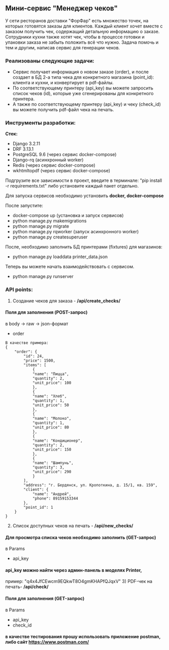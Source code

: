 ## **Мини-сервис "Менеджер чеков"**
У сети ресторанов доставки "ФорФар" есть множество точек, на которых готовятся заказы для клиентов. 
Каждый клиент хочет вместе с заказом получить чек, содержащий детальную информацию о заказе. 
Сотрудники кухни также хотят чек, чтобы в процессе готовки и упаковки заказа не забыть положить всё что нужно. 
Задача помочь и тем и другим, написав сервис для генерации чеков.
### Реализованы следующие задачи:
* Сервис получает информация о новом заказе (order), и после создает в БД 2-а типа чека для конкретного магазина (point_id): клиента и кухни, и конвертирует в pdf-файлы. 
* По соответствующему принтеру (api_key) вы можете запросить список чеков (id), которые уже сгенерированы для конкретного принтера. 
* А также по соответствующему принтеру (api_key) и чеку (check_id) вы можете получить pdf-файл чека на печать.

### Инструменты разработки:

**Стек:**

* Django 3.2.11
* DRF 3.13.1
* PostgreSQL 9.6 (через сервис docker-compose)
* Django-rq (асинхронный worker)
* Redis (через сервис docker-compose)
* wkhtmltopdf (через сервис docker-compose)

Подгрузите все зависимости в проект, введите в терминале: "pip install -r requirements.txt" либо установите каждый пакет отдельно.

Для запуска сервисов необходимо установить **docker, docker-compose**

После запустите:
* docker-compose up (установка и запуск сервисов)
* python manage.py makemigrations
* python manage.py migrate
* python manage.py rqworker (запуск асинхронного worker)
* python manage.py createsuperuser 

После, необходимо заполнить БД принтерами (fixtures) для магазинов:
* python manage.py loaddata printer_data.json


Теперь вы можете начать взаимодействовать с сервисом.
* python manage.py runserver
### API points:

1) Создание чеков для заказа -
**/api/create_checks/**
#### Поля для заполнения (POST-запрос)
в body -> raw -> json-формат
* order
```
В качестве примера:
{
    "order": {
        "id": 24,
        "price": 1500,
        "items": [
            {
            "name": "Пицца",
            "quantity": 2,
            "unit_price": 100
            },
            {
            "name": "Хлеб",
            "quantity": 1,
            "unit_price": 50
            },
            {
            "name": "Молоко",
            "quantity": 1,
            "unit_price": 80
            },
            {
            "name": "Кондиционер",
            "quantity": 2,
            "unit_price": 150
            },
            {
            "name": "Шампунь",
            "quantity": 3,
            "unit_price": 290
            }
        ],
        "address": "г. Бердянск, ул. Кропоткина, д. 15/1, кв. 159",
        "client": {
            "name": "Андрей",
            "phone": 89159153344
        },
        "point_id": 1
    }
}
```
2) Список доступных чеков на печать - **/api/new_checks/**
#### Для просмотра списка чеков необходимо заполнить (GET-запрос)
в Params
* api_key

#### api_key можно найти через админ-панель в моделях Printer, 
пример: "q4x4JfCEwcm9EQkwT8O4gmKHAPfQJqxV"
3) PDF-чек на печать- **/api/check/**
#### Поля для заполнения (GET-запрос)
в Params
* api_key
* сheck_id


#### в качестве тестирования прошу использовать приложение postman, либо сайт https://www.postman.com/
